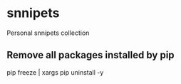 # snnipets
Personal snnipets collection

## Remove all packages installed by pip
pip freeze | xargs pip uninstall -y
